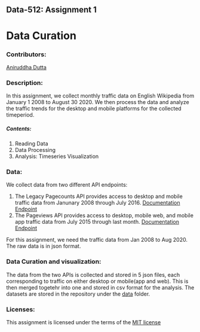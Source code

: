 
## Data-512: Assignment 1

# Data Curation

### Contributors: 
[Aniruddha Dutta](https://github.com/aniruddha29)



### Description:
In this assignment, we collect monthly traffic data on English Wikipedia from January 1 2008 to August 30 2020. We then process the data and analyze the traffic trends for the desktop and mobile platforms for the collected timeperiod.

##### Contents:
1. Reading Data
2. Data Processing
3. Analysis: Timeseries Visualization

### Data:
We collect data from two different API endpoints:

1. The Legacy Pagecounts API provides access to desktop and mobile traffic data from Janunary 2008 through July 2016.       [Documentation](https://wikitech.wikimedia.org/wiki/Analytics/AQS/Legacy_Pagecounts)  [Endpoint](https://wikimedia.org/api/rest_v1/#/Pagecounts_data_(legacy)/get_metrics_legacy_pagecounts_aggregate_project_access_site_granularity_start_end) 
2. The Pageviews API provides access to desktop, mobile web, and mobile app traffic data from July 2015 through last month.
[Documentation](https://wikitech.wikimedia.org/wiki/Analytics/AQS/Pageviews)  [Endpoint](https://wikimedia.org/api/rest_v1/#/Pageviews_data/get_metrics_pageviews_aggregate_project_access_agent_granularity_start_end)

For this assignment, we need the traffic data from Jan 2008 to Aug 2020. The raw data is in json format.


### Data Curation and visualization:
The data from the two APIs is collected and stored in 5 json files, each corresponding to traffic on either desktop or mobile(app and web). This is then merged togetehr into one and stored in csv format for the analysis. 
The datasets are stored in the repository under the [data](https://github.com/Aniruddha2994/DATA-512/tree/main/data-512-a1/data) folder.

### Licenses:

This assignment is licensed under the terms of the [MIT license](https://github.com/Aniruddha2994/DATA-512/blob/main/LICENSE.md)
